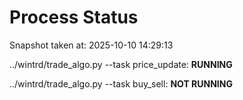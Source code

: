 # Process Status

Snapshot taken at: 2025-10-10 14:29:13

../wintrd/trade_algo.py --task price_update: **RUNNING**

../wintrd/trade_algo.py --task buy_sell: **NOT RUNNING**

